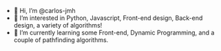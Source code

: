 - 👋 Hi, I’m @carlos-jmh
- 👀 I’m interested in Python, Javascript, Front-end design, Back-end design, a variety of algorithms!
- 🌱 I’m currently learning some Front-end, Dynamic Programming, and a couple of pathfinding algorithms.

<!---
carlos-jmh/carlos-jmh is a ✨ special ✨ repository because its `README.md` (this file) appears on your GitHub profile.
You can click the Preview link to take a look at your changes.
--->
